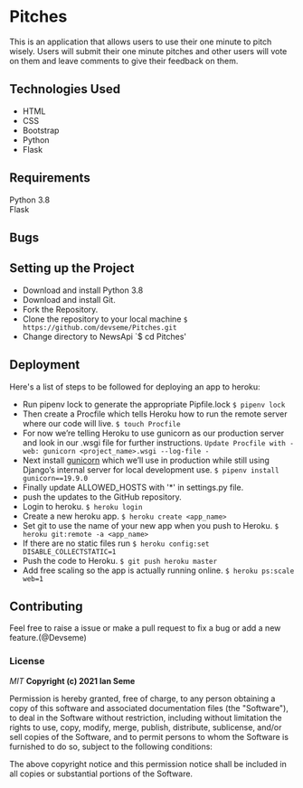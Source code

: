 # Pitches
This is an application that allows users to use their one minute to pitch wisely. Users will submit their one minute pitches and other users will vote on them and leave comments to give their feedback on them.


## Technologies Used

- HTML 
- CSS 
- Bootstrap
- Python
- Flask

## Requirements

Python 3.8  
Flask
## Bugs


## Setting up the Project

  * Download and install Python 3.8
  * Download and install Git.
  * Fork the Repository.
  * Clone the repository to your local machine `$ https://github.com/devseme/Pitches.git `
  * Change directory to NewsApi `$ cd Pitches'
  
## Deployment
Here's a list of steps to be followed for deploying an app to heroku:

  * Run pipenv lock to generate the appropriate Pipfile.lock `$ pipenv lock`
  * Then create a Procfile which tells Heroku how to run the remote server where our code will live. `$ touch Procfile`
  * For now we’re telling Heroku to use gunicorn as our production server and look in our <project-file-name>.wsgi file for further instructions. `Update Procfile with - web: gunicorn <project_name>.wsgi --log-file - `
  * Next install [gunicorn](https://gunicorn.org) which we’ll use in production while still using Django’s internal server for local development use. `$ pipenv install gunicorn==19.9.0`
  * Finally update ALLOWED_HOSTS with '*' in settings.py file.
  * push the updates to the GitHub repository.
  * Login to heroku. `$ heroku login`
  * Create a new heroku app. `$ heroku create <app_name>`
  * Set git to use the name of your new app when you push to Heroku. `$ heroku git:remote -a <app_name>`
  * If there are no static files run `$ heroku config:set DISABLE_COLLECTSTATIC=1`
  * Push the code to Heroku. `$ git push heroku master`
  * Add free scaling so the app is actually running online. `$ heroku ps:scale web=1`

## Contributing

Feel free to raise a issue or make a pull request to fix a bug or add a new feature.(@Devseme)

### License

*MIT*
**Copyright (c) 2021 Ian Seme**

Permission is hereby granted, free of charge, to any person obtaining a copy of this software and associated documentation files (the "Software"), to deal in the Software without restriction, including without limitation the rights to use, copy, modify, merge, publish, distribute, sublicense, and/or sell copies of the Software, and to permit persons to whom the Software is furnished to do so, subject to the following conditions:

The above copyright notice and this permission notice shall be included in all copies or substantial portions of the Software.
